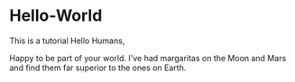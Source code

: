 # Hello-World
This is a tutorial
Hello Humans,

Happy to be part of your world. I've had margaritas on the Moon and Mars and find them far superior to the ones on Earth.
